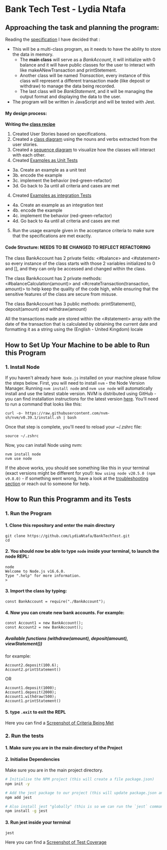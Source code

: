 # Bank Tech Test - Lydia Ntafa

## Approaching the task and planning the program:
Reading the [specification](specification.md) I have decided that :
* This will be a multi-class program, as it needs to have the ability to store the data in memory. 
    * The **main class** will serve as a *BankAccount*, it will initialize with 0 balance and it will have public classes for the user to interact with like makeANewTransaction and printStetement.
    * Another class will be named *Transaction*, every instance of this class will represent a different transaction made (like deposit or withdraw) to manage the data being recorded.
    * The last class will be *BankStatement*, and it will be managing the output format and displaying the data to the user. 
* The program will be written in JavaScript and will be tested with Jest.

#### My design process:
**Writing the [class recipe](desingFiles/classRecipe.md)**
1. Created User Stories based on specifications.
2. Created a [class diagram](desingFiles/BankAccountDiagram.png) using the nouns and verbs extracted from the user stories.
3. Created a [sequence diagram](desingFiles/BankSequenceDiagram.svg) to visualize how the classes will interact with each other.
4. Created [Examples as Unit Tests](desingFiles/classRecipe.md#examples-as-unit-tests)
- 3a. Create an example as a unit test
- 3b. encode the example
- 3c. implement the behavior (red-green-refactor)
- 3d. Go back to 3a until all criteria and cases are met
4. Created [Examples as integration Tests](desingFiles/classRecipe.md#examples-as-intergation-tests)
- 4a. Create an example as an integration test
- 4b. encode the example
- 4c. implement the behavior (red-green-refactor)
- 4d. Go back to 4a until all criteria and cases are met
5. Run the usage example given in the acceptance criteria to make sure that the specifications are met exactly.

#### Code Structure: **NEEDS TO BE CHANGED TO REFLECT REFACTORING**
The class BankAccount has 2 private fields:
<#balance> and <#statement> 
so every instance of the class starts with those 2 variables initialized to 0 and [], and they can only be accessed and changed within the class.

The class BankAccount has 2 private methods:
<#balanceCalculation(amount)> and <#createTransaction(transaction, amount)> 
to help keep the quality of the code high, while ensuring that the sensitive features of the class are secure from misuse.

The class BankAccount has 3 public methods: 
printStatement(), deposit(amount) and withdraw(amount)

All the transactions made are stored within the <#statement> array with the date of the transaction that is calculated by obtaining the current date and formatting it as a string using the (English - United Kingdom) locale 


## How to Set Up Your Machine to be able to Run this Program
### 1. Install Node
If you haven't already have` Node.js` installed on your machine please follow the steps below.
First, you will need to install `nvm` - the Node Version Manager.
Running `nvm install node` and `nvm use
node` will automatically install and use the latest stable version.
NVM is distributed using GitHub - you can find installation instructions for the latest
version [here](https://github.com/nvm-sh/nvm#installing-and-updating). You'll need to run
a command that looks like this: 
```
curl -o- https://raw.githubusercontent.com/nvm-sh/nvm/v0.39.1/install.sh | bash
```

Once that step is complete, you'll need to reload your ~/.zshrc file:
```
source ~/.zshrc
```

Now, you can install Node using nvm:
```
nvm install node
nvm use node
```

If the above works, you should see something like this in your terminal (exact versions
might be different for you!): `Now using node v20.5.0 (npm v9.8.0)` - if something went
wrong, have a look at the [troubleshooting
section](https://github.com/nvm-sh/nvm#troubleshooting-on-macos) or reach out to someone
for help.

## How to Run this Programm and its Tests 

### 1. Run the Program
#### 1. Clone this repository and enter the main directory
```
git clone https://github.com/LydiaNtafa/BankTechTest.git
cd 
```

#### 2. You should now be able to type `node` inside your terminal, to launch the node REPL:
```
node
Welcome to Node.js v16.6.0.
Type ".help" for more information.
> 
```
#### 3. Import the class by typing:
```
const BankAccount = require("./BankAccount");
```
#### 4. Now you can create new bank accounts. For example:
```
const Account1 = new BankAccount();
const Account2 = new BankAccount();
```
##### Available functions (withdraw(amount), deposit(amount), viewStatement())
for example:
```
Account2.deposit(100.6);
Account2.printStatement()
```
OR
```
Account1.deposit(1000);
Account1.deposit(2000);
Account1.withdraw(500);
Account1.printStatement()
```
#### 5. type `.exit` to exit the REPL

Here you can find a [Screenshot of Criteria Being Met](desingFiles/Screenshot-criteria-met.png)


### 2. Run the tests
#### 1. Make sure you are in the main directory of the Project

#### 2. Initialise Dependencies
Make sure you are in the main project directory.
```bash
# Initialise the NPM project (this will create a file package.json)
npm init -y

# Add the jest package to our project (this will update package.json and package-lock.json)
npm add jest

# Also install jest "globally" (this is so we can run the `jest` command)
npm install -g jest
```
#### 3. Run jest inside your terminal
```
jest
```
Here you can find a [Screenshot of Test Coverage](desingFiles/Screenshot-test-coverage.png)


